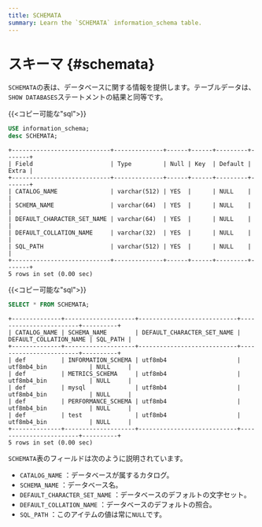 ```yaml
---
title: SCHEMATA
summary: Learn the `SCHEMATA` information_schema table.
---
```


# スキーマ {#schemata}

`SCHEMATA`の表は、データベースに関する情報を提供します。テーブルデータは、 `SHOW DATABASES`ステートメントの結果と同等です。

{{&lt;コピー可能な&quot;sql&quot;&gt;}}

```sql
USE information_schema;
desc SCHEMATA;
```

```
+----------------------------+--------------+------+------+---------+-------+
| Field                      | Type         | Null | Key  | Default | Extra |
+----------------------------+--------------+------+------+---------+-------+
| CATALOG_NAME               | varchar(512) | YES  |      | NULL    |       |
| SCHEMA_NAME                | varchar(64)  | YES  |      | NULL    |       |
| DEFAULT_CHARACTER_SET_NAME | varchar(64)  | YES  |      | NULL    |       |
| DEFAULT_COLLATION_NAME     | varchar(32)  | YES  |      | NULL    |       |
| SQL_PATH                   | varchar(512) | YES  |      | NULL    |       |
+----------------------------+--------------+------+------+---------+-------+
5 rows in set (0.00 sec)
```

{{&lt;コピー可能な&quot;sql&quot;&gt;}}

```sql
SELECT * FROM SCHEMATA;
```

```
+--------------+--------------------+----------------------------+------------------------+----------+
| CATALOG_NAME | SCHEMA_NAME        | DEFAULT_CHARACTER_SET_NAME | DEFAULT_COLLATION_NAME | SQL_PATH |
+--------------+--------------------+----------------------------+------------------------+----------+
| def          | INFORMATION_SCHEMA | utf8mb4                    | utf8mb4_bin            | NULL     |
| def          | METRICS_SCHEMA     | utf8mb4                    | utf8mb4_bin            | NULL     |
| def          | mysql              | utf8mb4                    | utf8mb4_bin            | NULL     |
| def          | PERFORMANCE_SCHEMA | utf8mb4                    | utf8mb4_bin            | NULL     |
| def          | test               | utf8mb4                    | utf8mb4_bin            | NULL     |
+--------------+--------------------+----------------------------+------------------------+----------+
5 rows in set (0.00 sec)
```

`SCHEMATA`表のフィールドは次のように説明されています。

-   `CATALOG_NAME` ：データベースが属するカタログ。
-   `SCHEMA_NAME` ：データベース名。
-   `DEFAULT_CHARACTER_SET_NAME` ：データベースのデフォルトの文字セット。
-   `DEFAULT_COLLATION_NAME` ：データベースのデフォルトの照合。
-   `SQL_PATH` ：このアイテムの値は常に`NULL`です。
